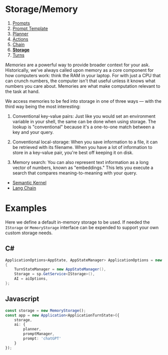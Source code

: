 # Storage/Memory

1. [Prompts](./00.PROMPTS.md)
2. [Prompt Template](./01.TEMPLATES.md)
3. [Planner](./02.PLANNER.md)
4. [Actions](./03.ACTIONS.md)
5. [Chain](./04.CHAIN.md)
6. [**Storage**](./05.STORAGE.md)
7. [Turns](./06.TURNS.md)

_Memories_ are a powerful way to provide broader context for your ask. Historically, we've always called upon memory as a core component for how computers work: think the RAM in your laptop. For with just a CPU that can crunch numbers, the computer isn't that useful unless it knows what numbers you care about. Memories are what make computation relevant to the task at hand.

We access memories to be fed into storage in one of three ways — with the third way being the most interesting:

1. Conventional key-value pairs: Just like you would set an environment variable in your shell, the same can be done when using storage. The lookup is "conventional" because it's a one-to-one match between a key and your query. 

2. Conventional local-storage: When you save information to a file, it can be retrieved with its filename. When you have a lot of information to store in a key-value pair, you're best off keeping it on disk.

3. Memory search: You can also represent text information as a long vector of numbers, known as "embeddings." This lets you execute a search that compares meaning-to-meaning with your query. 

- [Semantic Kernel](https://learn.microsoft.com/en-us/semantic-kernel/memories/)
- [Lang Chain](https://docs.langchain.com/docs/components/memory/)

# Examples

Here we define a default in-memory storage to be used. If needed the `IStorage` or `MemoryStorage` interface can be 
expended to support your own custom storage needs.

## C#

```C#
ApplicationOptions<AppState, AppStateManager> ApplicationOptions = new()
{
    TurnStateManager = new AppStateManager(),
    Storage = sp.GetService<IStorage>(),
    AI = aiOptions,
};
```

## Javascript

```typescript
const storage = new MemoryStorage();
const app = new Application<ApplicationTurnState>({
    storage,
    ai: {
        planner,
        promptManager,
        prompt: 'chatGPT'
    }
});
```